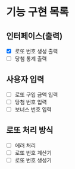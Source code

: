 # 기능 구현 목록

## 인터페이스(출력)
- [x] 로또 번호 생성 출력
- [ ] 당첨 통계 출력

## 사용자 입력
- [ ] 로또 구입 금액 입력
- [ ] 당첨 번호 입력
- [ ] 보너스 번호 입력

## 로또 처리 방식
- [ ] 에러 처리
- [ ] 로또 번호 계산기
- [ ] 로또 번호 생성기